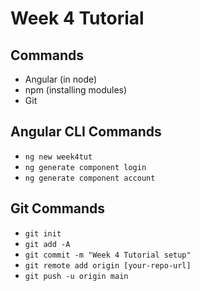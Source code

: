 # Week 4 Tutorial

## Commands
- Angular (in node)
- npm (installing modules)
- Git

## Angular CLI Commands
- `ng new week4tut`
- `ng generate component login`
- `ng generate component account`

## Git Commands
- `git init`
- `git add -A`
- `git commit -m "Week 4 Tutorial setup"`
- `git remote add origin [your-repo-url]`
- `git push -u origin main`

